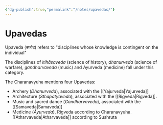 ```yaml
---
{"dg-publish":true,"permalink":"/notes/upavedas/"}
---
```



# Upavedas

Upaveda (उपवेद) refers to "disciplines whose knowledge is contingent on the individual" 

The disciplines of _itihāsaveda_ (science of history), _dhanurveda_ (science of warfare), _gandharvaveda_ (music) and Ayurveda (medicine) fall under this category. 

The Charanavyuha mentions four Upavedas:
- Archery (_Dhanurveda_), associated with the [[Yajurveda\|Yajurveda]]
- Architecture (_Sthapatyaveda_), associated with the [[Rigveda\|Rigveda]].
- Music and sacred dance (_Gāndharvaveda_), associated with the [[Samaveda\|Samaveda]]
- Medicine (_Āyurveda_), Rigveda according to Charanavyuha. [[Atharvaveda\|Atharvaveda]] according to Sushruta

